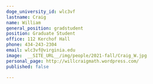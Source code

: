 ```yaml
---
doge_university_id: wlc3vf
lastname: Craig
name: William
general_position: gradstudent
position: Graduate Student
office: 112 Kerchof Hall
phone: 434-243-2304
email: wlc3vf@virginia.edu
image:  __SITE_URL__/img/people/2021-fall/Craig_W.jpg
personal_page: http://willcraigmath.wordpress.com/
published: false

---
```


